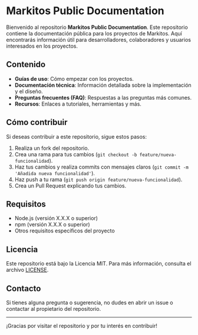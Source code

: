 # Markitos Public Documentation

Bienvenido al repositorio **Markitos Public Documentation**. Este repositorio contiene la documentación pública para los proyectos de Markitos. Aquí encontrarás información útil para desarrolladores, colaboradores y usuarios interesados en los proyectos.

## Contenido

- **Guías de uso**: Cómo empezar con los proyectos.
- **Documentación técnica**: Información detallada sobre la implementación y el diseño.
- **Preguntas frecuentes (FAQ)**: Respuestas a las preguntas más comunes.
- **Recursos**: Enlaces a tutoriales, herramientas y más.

## Cómo contribuir

Si deseas contribuir a este repositorio, sigue estos pasos:

1. Realiza un fork del repositorio.
2. Crea una rama para tus cambios (`git checkout -b feature/nueva-funcionalidad`).
3. Haz tus cambios y realiza commits con mensajes claros (`git commit -m 'Añadida nueva funcionalidad'`).
4. Haz push a tu rama (`git push origin feature/nueva-funcionalidad`).
5. Crea un Pull Request explicando tus cambios.

## Requisitos

- Node.js (versión X.X.X o superior)
- npm (versión X.X.X o superior)
- Otros requisitos específicos del proyecto

## Licencia

Este repositorio está bajo la Licencia MIT. Para más información, consulta el archivo [LICENSE](LICENSE).

## Contacto

Si tienes alguna pregunta o sugerencia, no dudes en abrir un issue o contactar al propietario del repositorio.

---

¡Gracias por visitar el repositorio y por tu interés en contribuir!
